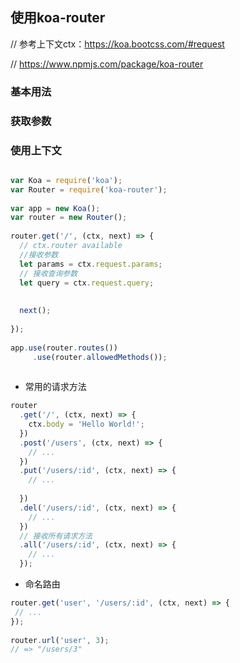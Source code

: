 ## 使用koa-router

// 参考上下文ctx：https://koa.bootcss.com/#request

// https://www.npmjs.com/package/koa-router


### 基本用法

### 获取参数

### 使用上下文

```javascript

var Koa = require('koa');
var Router = require('koa-router');
 
var app = new Koa();
var router = new Router();
 
router.get('/', (ctx, next) => {
  // ctx.router available
  //接收参数
  let params = ctx.request.params;
  // 接收查询参数
  let query = ctx.request.query;
  
  
  next();
  
});
 
app.use(router.routes())
     .use(router.allowedMethods());
  
```

- 常用的请求方法

```javascript
router
  .get('/', (ctx, next) => {
    ctx.body = 'Hello World!';
  })
  .post('/users', (ctx, next) => {
    // ...
  })
  .put('/users/:id', (ctx, next) => {
    // ...
    
  })
  .del('/users/:id', (ctx, next) => {
    // ...
  })
  // 接收所有请求方法
  .all('/users/:id', (ctx, next) => {
    // ...
  });
```
- 命名路由

```javascript
router.get('user', '/users/:id', (ctx, next) => {
 // ...
});
 
router.url('user', 3);
// => "/users/3"
```

